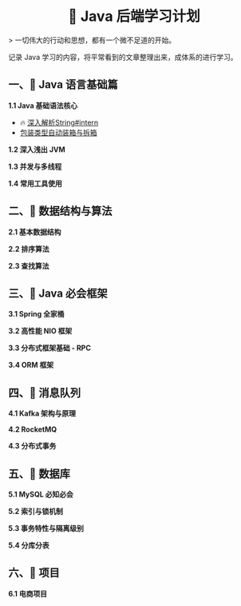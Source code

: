  <h1 align="center">&#x1F4DC Java 后端学习计划 </h1>
> 一切伟大的行动和思想，都有一个微不足道的开始。 

记录 Java 学习的内容，将平常看到的文章整理出来，成体系的进行学习。

## 一、:rocket: Java 语言基础篇

**1.1 Java 基础语法核心**

-   :fire: [深入解析String#intern](https://tech.meituan.com/2014/03/06/in-depth-understanding-string-intern.html)
-   [包装类型自动装箱与拆箱](note/java/wrapperClass.md)

**1.2 深入浅出 JVM**

**1.3 并发与多线程**

**1.4 常用工具使用**

## 二、:rocket: 数据结构与算法

**2.1 基本数据结构**

**2.2 排序算法**

**2.3 查找算法**

## 三、:rocket: Java 必会框架

**3.1 Spring 全家桶**

**3.2 高性能 NIO 框架**

**3.3 分布式框架基础 - RPC**

**3.4 ORM 框架**

##  四、:rocket: 消息队列

**4.1 Kafka 架构与原理**

**4.2 RocketMQ**

**4.3 分布式事务**

## 五、:rocket: 数据库

**5.1 MySQL 必知必会**

**5.2 索引与锁机制**

**5.3 事务特性与隔离级别**

**5.4 分库分表**

## 六、:rocket: 项目

**6.1 电商项目**